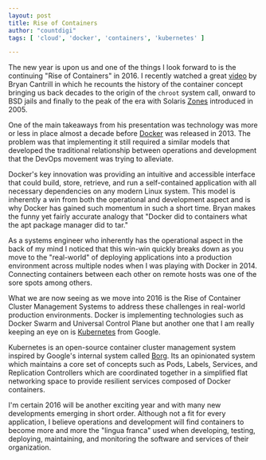 ```yaml
---
layout: post
title: Rise of Containers
author: "countdigi"
tags: [ 'cloud', 'docker', 'containers', 'kubernetes' ]

---
```


The new year is upon us and one of the things I look forward to is the continuing
"Rise of Containers" in 2016. I recently watched a great [video](https://www.youtube.com/watch?v=fcrepNIF_G0)
by Bryan Cantrill in which he recounts the history of the container concept bringing us back
decades to the origin of the `chroot` system call, onward to BSD jails and finally
to the peak of the era with Solaris [Zones](https://en.wikipedia.org/wiki/Solaris_Containers) introduced in 2005.

One of the main takeaways from his presentation was technology was more or less in place
almost a decade before [Docker](https://en.wikipedia.org/wiki/Docker_(software))
was released in 2013. The problem was that implementing
it still required a similar models that developed the traditional
relationship between operations and development that the DevOps movement was trying to alleviate.

Docker's key innovation was providing an intuitive and accessible interface
that could build, store, retrieve, and run a self-contained application
with all necessary dependencies on any modern Linux system.
This model is inherently a win from both the operational and development aspect
and is why Docker has gained such momentum in such a short time. Bryan makes the funny yet
fairly accurate analogy that "Docker did to containers what the apt package manager did to tar."

As a systems engineer who inherently has the operational aspect in the back of my mind I noticed
that this win-win quickly breaks down as you move to the "real-world" of deploying applications
into a production environment across multiple nodes when I was playing with Docker in 2014.
Connecting containers between each other on remote hosts was one of the sore spots among others.

What we are now seeing as we move into 2016 is the Rise of Container Cluster Management Systems
to address these challenges in real-world production environments. Docker is implementing technologies such
as Docker Swarm and Universal Control Plane but another one that I am really keeping an eye on
is [Kubernetes](kubernetes.io) from Google.

Kubernetes is an open-source container cluster management system inspired by Google's internal
system called [Borg](http://research.google.com/pubs/pub43438.html). Its an opinionated system
which maintains a core set of concepts such as Pods, Labels, Services, and Replication Controllers
which are coordinated together in a simplified flat networking space to provide
resilient services composed of Docker containers.

I'm certain 2016 will be another exciting year and with many new developments emerging in short order.
Although not a fit for every application, I believe operations and development will find
containers to become more and more the "lingua franca" used when developing, testing, deploying,
maintaining, and monitoring the software and services of their organization.
